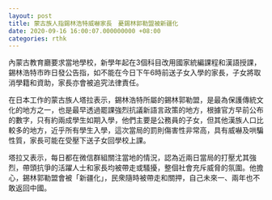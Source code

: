 ```yaml
---
layout: post
title: 蒙古族人指錫林浩特威嚇家長　憂錫林郭勒盟被新疆化
date: 2020-09-16 16:00:07.000000000 +08:00
categories: rthk
---
```


內蒙古教育廳要求當地學校，新學年起在3個科目改用國家統編課程和漢語授課，錫林浩特市昨日發公告指，如不能在今日下午6時前送子女入學的家長，子女將取消學籍和資助，家長亦會被追究法律責任。

在日本工作的蒙古族人塔拉表示，錫林浩特所屬的錫林郭勒盟，是最為保護傳統文化的地方之一，也是最早透過罷課強烈抗議新語言政策的地方，根據官方早前公布的數字，只有約兩成學生如期入學，他們主要是公務員的子女，但其他漢族人口比較多的地方，近乎所有學生入學，這次當局的罰則傷害性非常高，具有威嚇及哄騙性質，家長可能在受壓下送子女回學校上課。

塔拉又表示，每日都在微信群組關注當地的情況，認為近兩日當局的打壓尤其強烈，帶頭抗爭的活躍人士和家長均被帶走或騷擾，整個社會充斥威脅的氛圍。他擔心，錫林郭勒盟會被「新疆化」，民衆隨時被帶走和關押，自己未來一、兩年也不敢返回中國。
